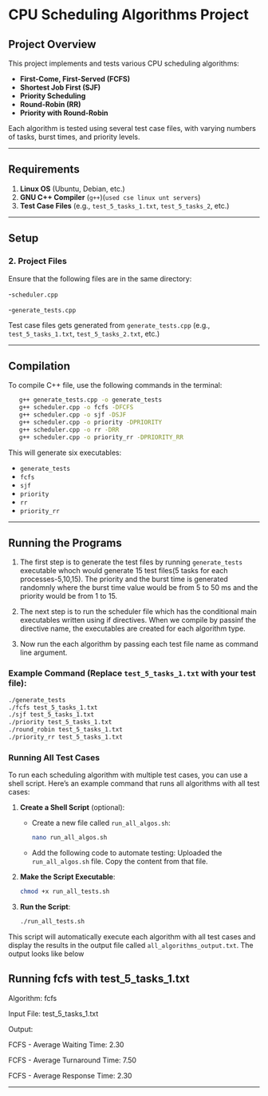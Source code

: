 
# CPU Scheduling Algorithms Project

## Project Overview
This project implements and tests various CPU scheduling algorithms:
- **First-Come, First-Served (FCFS)**
- **Shortest Job First (SJF)**
- **Priority Scheduling**
- **Round-Robin (RR)**
- **Priority with Round-Robin**

Each algorithm is tested using several test case files, with varying numbers of tasks, burst times, and priority levels.

---

## Requirements
1. **Linux OS** (Ubuntu, Debian, etc.)
2. **GNU C++ Compiler** (`g++`)(`used cse linux unt servers`)
3. **Test Case Files** (e.g., `test_5_tasks_1.txt`, `test_5_tasks_2`, etc.)

---

## Setup

### 2. Project Files
Ensure that the following files are in the same directory:

-`scheduler.cpp`

-`generate_tests.cpp`

Test case files gets generated from `generate_tests.cpp`  (e.g., `test_5_tasks_1.txt`, `test_5_tasks_2.txt`, etc.)

---

## Compilation

To compile C++ file, use the following commands in the terminal:

```bash
   g++ generate_tests.cpp -o generate_tests
   g++ scheduler.cpp -o fcfs -DFCFS
   g++ scheduler.cpp -o sjf -DSJF
   g++ scheduler.cpp -o priority -DPRIORITY
   g++ scheduler.cpp -o rr -DRR
   g++ scheduler.cpp -o priority_rr -DPRIORITY_RR
```

This will generate six executables:
- `generate_tests`
- `fcfs`
- `sjf`
- `priority`
- `rr`
- `priority_rr`

---

## Running the Programs

1. The first step is to generate the test files by running `generate_tests` executable whoch would generate 15 test files(5 tasks for each processes-5,10,15). The priority and the burst time is generated randomnly where the burst time value would be from 5 to 50 ms and the priority would be from 1 to 15.

2. The next step is to run the scheduler file which has the conditional main executables written using if directives. When we compile by passinf the directive name, the executables are created for each algorithm type.

3. Now run the each algorithm by passing each test file name as command line argument.

### Example Command (Replace `test_5_tasks_1.txt` with your test file):
```bash
./generate_tests
./fcfs test_5_tasks_1.txt
./sjf test_5_tasks_1.txt
./priority test_5_tasks_1.txt
./round_robin test_5_tasks_1.txt
./priority_rr test_5_tasks_1.txt
```

### Running All Test Cases
To run each scheduling algorithm with multiple test cases, you can use a shell script. Here’s an example command that runs all algorithms with all test cases:

1. **Create a Shell Script** (optional):
   - Create a new file called `run_all_algos.sh`:

     ```bash
     nano run_all_algos.sh
     ```

   - Add the following code to automate testing: Uploaded the `run_all_algos.sh` file. Copy the content from that file.

2. **Make the Script Executable**:
   ```bash
   chmod +x run_all_tests.sh
   ```

3. **Run the Script**:
   ```bash
   ./run_all_tests.sh
   ```

This script will automatically execute each algorithm with all test cases and display the results in the output file called `all_algorithms_output.txt`. The output looks like below

Running fcfs with test_5_tasks_1.txt
----------------------------------------
Algorithm: fcfs

Input File: test_5_tasks_1.txt

Output:

FCFS - Average Waiting Time: 2.30

FCFS - Average Turnaround Time: 7.50

FCFS - Average Response Time: 2.30

----------------------------------------
